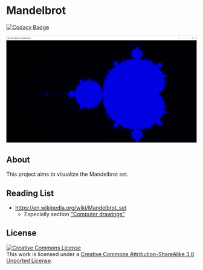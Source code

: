 # Mandelbrot

[![Codacy Badge](https://app.codacy.com/project/badge/Grade/2b6e98c85d12447280f3708d77278cc7)](https://www.codacy.com/manual/larju/Mandelbrot?utm_source=github.com&amp;utm_medium=referral&amp;utm_content=larju/Mandelbrot&amp;utm_campaign=Badge_Grade)

![Demo of the visualization](demo.png)

## About
This project aims to visualize the Mandelbrot set.

## Reading List
* https://en.wikipedia.org/wiki/Mandelbrot_set
    * Especially section ["Computer drawings"](https://en.wikipedia.org/wiki/Mandelbrot_set#Computer_drawings)

## License
<a rel="license" href="http://creativecommons.org/licenses/by-sa/3.0/"><img alt="Creative Commons License" style="border-width:0" src="https://i.creativecommons.org/l/by-sa/3.0/88x31.png" /></a><br />This work is licensed under a <a rel="license" href="http://creativecommons.org/licenses/by-sa/3.0/">Creative Commons Attribution-ShareAlike 3.0 Unported License</a>.